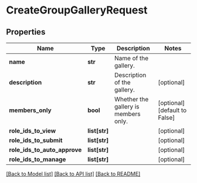 # CreateGroupGalleryRequest


## Properties
Name | Type | Description | Notes
------------ | ------------- | ------------- | -------------
**name** | **str** | Name of the gallery. | 
**description** | **str** | Description of the gallery. | [optional] 
**members_only** | **bool** | Whether the gallery is members only. | [optional] [default to False]
**role_ids_to_view** | **list[str]** |  | [optional] 
**role_ids_to_submit** | **list[str]** |  | [optional] 
**role_ids_to_auto_approve** | **list[str]** |  | [optional] 
**role_ids_to_manage** | **list[str]** |  | [optional] 

[[Back to Model list]](../README.md#documentation-for-models) [[Back to API list]](../README.md#documentation-for-api-endpoints) [[Back to README]](../README.md)


